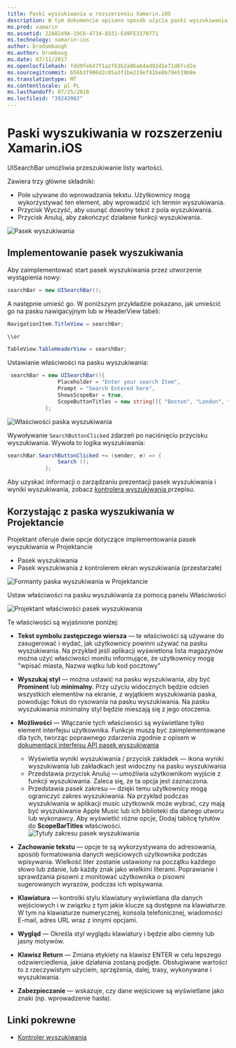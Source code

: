 ```yaml
---
title: Paski wyszukiwania w rozszerzeniu Xamarin.iOS
description: W tym dokumencie opisano sposób użycia paski wyszukiwania w rozszerzeniu Xamarin.iOS. Omówiono w nim sposób tworzenia paski wyszukiwania, programowe i scenorysu.
ms.prod: xamarin
ms.assetid: 22A8249A-19C6-4734-8331-E49FE3170771
ms.technology: xamarin-ios
author: bradumbaugh
ms.author: brumbaug
ms.date: 07/11/2017
ms.openlocfilehash: fdd9fe647f1a2f63b2a86a64ad92d1e71d6fcd2e
ms.sourcegitcommit: b56b3f906d2c05a3f1be219ef41be8b79e519b8e
ms.translationtype: MT
ms.contentlocale: pl-PL
ms.lasthandoff: 07/25/2018
ms.locfileid: "39242082"
---
```

# <a name="search-bars-in-xamarinios"></a>Paski wyszukiwania w rozszerzeniu Xamarin.iOS

UISearchBar umożliwia przeszukiwanie listy wartości. 

Zawiera trzy główne składniki: 

- Pole używane do wprowadzania tekstu. Użytkownicy mogą wykorzystywać ten element, aby wprowadzić ich termin wyszukiwania.
- Przycisk Wyczyść, aby usunąć dowolny tekst z pola wyszukiwania.
- Przycisk Anuluj, aby zakończyć działanie funkcji wyszukiwania.

![Pasek wyszukiwania](searchbar-images/image1.png)

## <a name="implementing-the-search-bar"></a>Implementowanie pasek wyszukiwania

Aby zaimplementować start pasek wyszukiwania przez utworzenie wystąpienia nowy:

```csharp
searchBar = new UISearchBar();
```

A następnie umieść go. W poniższym przykładzie pokazano, jak umieścić go na pasku nawigacyjnym lub w HeaderView tabeli:

```csharp
NavigationItem.TitleView = searchBar;

\\or

TableView.TableHeaderView = searchBar;
```

Ustawianie właściwości na pasku wyszukiwania:

```csharp
 searchBar = new UISearchBar(){
                Placeholder = "Enter your search Item",
                Prompt = "Search Entered here",
                ShowsScopeBar = true,
                ScopeButtonTitles = new string[]{ "Boston", "London", "SF" },
            };
```

![Właściwości paska wyszukiwania](searchbar-images/image6.png)

Wywoływanie `SearchButtonClicked` zdarzeń po naciśnięciu przycisku wyszukiwania. Wywoła to logika wyszukiwania:

```csharp
searchBar.SearchButtonClicked += (sender, e) => {
                Search ();
            };
```

Aby uzyskać informacji o zarządzaniu prezentacji pasek wyszukiwania i wyniki wyszukiwania, zobacz [kontrolera wyszukiwania ](https://github.com/xamarin/recipes/tree/master/Recipes/ios/content_controls/search-controller) przepisu.

## <a name="using-the-search-bar-in-the-designer"></a>Korzystając z paska wyszukiwania w Projektancie

Projektant oferuje dwie opcje dotyczące implementowania pasek wyszukiwania w Projektancie

- Pasek wyszukiwania
- Pasek wyszukiwania z kontrolerem ekran wyszukiwania (przestarzałe)

![Formanty paska wyszukiwania w Projektancie](searchbar-images/image2.png)

Ustaw właściwości na pasku wyszukiwania za pomocą panelu Właściwości

![Projektant właściwości pasek wyszukiwania](searchbar-images/image3.png)

Te właściwości są wyjaśnione poniżej:

- **Tekst symbolu zastępczego wiersza** — te właściwości są używane do zasugerować i wydać, jak użytkownicy powinni używać na pasku wyszukiwania. Na przykład jeśli aplikacji wyświetlona lista magazynów można użyć właściwości monitu informujące, że użytkownicy mogą "wpisać miasta, Nazwa wątku lub kod pocztowy"
- **Wyszukaj styl** — można ustawić na pasku wyszukiwania, aby być **Prominent** lub **minimalny**. Przy użyciu widocznych będzie odcień wszystkich elementów na ekranie, z wyjątkiem wyszukiwania paska, powodując fokus do rysowania na pasku wyszukiwania. Na pasku wyszukiwania minimalny styl będzie mieszają się z jego otoczenia.
- **Możliwości** — Włączanie tych właściwości są wyświetlane tylko element interfejsu użytkownika. Funkcje muszą być zaimplementowane dla tych, tworząc poprawnego zdarzenia zgodnie z opisem w [dokumentacji interfejsu API pasek wyszukiwania](https://developer.xamarin.com/api/type/UIKit.UISearchBar/)
    - Wyświetla wyniki wyszukiwania / przycisk zakładek — ikona wyniki wyszukiwania lub zakładkach jest widoczny na pasku wyszukiwania
    - Przedstawia przycisk Anuluj — umożliwia użytkownikom wyjście z funkcji wyszukiwania. Zaleca się, że ta opcja jest zaznaczona.
    - Przedstawia pasek zakresu — dzięki temu użytkownicy mogą ograniczyć zakres wyszukiwania. Na przykład podczas wyszukiwania w aplikacji music użytkownik może wybrać, czy mają być wyszukiwanie Apple Music lub ich biblioteki dla danego utworu lub wykonawcy. Aby wyświetlić różne opcje, Dodaj tablicę tytułów do **ScopeBarTitles** właściwości.
    ![Tytuły zakresu pasek wyszukiwania](searchbar-images/image4.png)

- **Zachowanie tekstu** — opcje te są wykorzystywana do adresowania, sposób formatowania danych wejściowych użytkownika podczas wpisywania. Wielkość liter zostanie ustawiony na początku każdego słowo lub zdanie, lub każdy znak jako wielkimi literami. Poprawianie i sprawdzania pisowni z monitować użytkownika o pisowni sugerowanych wyrazów, podczas ich wpisywania.
- **Klawiatura** — kontrolki stylu klawiatury wyświetlana dla danych wejściowych i w związku z tym jakie klucze są dostępne na klawiaturze. W tym na klawiaturze numerycznej, konsola telefonicznej, wiadomości E-mail, adres URL wraz z innymi opcjami.
- **Wygląd** — Określa styl wyglądu klawiatury i będzie albo ciemny lub jasny motywów.
- **Klawisz Return** — Zmiana etykiety na klawisz ENTER w celu lepszego odzwierciedlenia, jakie działania zostaną podjęte. Obsługiwane wartości to z rzeczywistym użyciem, sprzężenia, dalej, trasy, wykonywane i wyszukiwania.
- **Zabezpieczanie** — wskazuje, czy dane wejściowe są wyświetlane jako znaki (np. wprowadzenie hasła).

## <a name="related-links"></a>Linki pokrewne

- [Kontroler wyszukiwania](https://github.com/xamarin/recipes/tree/master/Recipes/ios/content_controls/search-controller)
